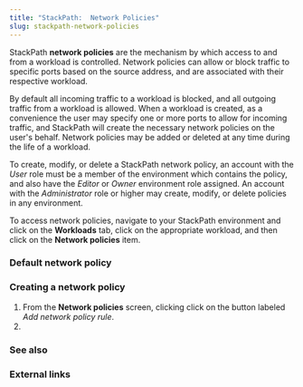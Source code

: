 ```yaml
---
title: "StackPath:  Network Policies"
slug: stackpath-network-policies
---
```


StackPath **network policies** are the mechanism by which access to and from a workload is controlled.  Network policies can allow or block traffic to specific ports based on the source address, and are associated with their respective workload.

By default all incoming traffic to a workload is blocked, and all outgoing traffic from a workload is allowed.  When a workload is created, as a convenience the user may specify one or more ports to allow for incoming traffic, and StackPath will create the necessary network policies on the user's behalf.  Network policies may be added or deleted at any time during the life of a workload.

To create, modify, or delete a StackPath network policy, an account with the *User* role must be a member of the environment which contains the policy, and also have the *Editor* or *Owner* environment role assigned.  An account with the *Administrator* role or higher may create, modify, or delete policies in any environment.

To access network policies, navigate to your StackPath environment and click on the **Workloads** tab, click on the appropriate workload, and then click on the **Network policies** item.

### Default network policy

### Creating a network policy

1. From the **Network policies** screen, clicking click on the button labeled *Add network policy rule*.
1.

### See also

### External links
